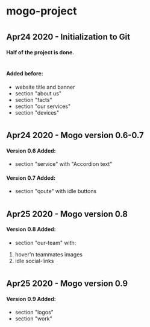 # mogo-project
#
## Apr24 2020 - Initialization to Git
  
#### Half of the project is done.
#
#### Added before:
* website title and banner
* section "about us"
* section "facts"
* section "our services"
* section "devices"

#
## Apr24 2020 - Mogo version 0.6-0.7

#### Version 0.6 Added:
* section "service" with "Accordion text"

#### Version 0.7 Added:
* section "qoute" with idle buttons

#
## Apr25 2020 - Mogo version 0.8

#### Version 0.8 Added:
* section "our-team" with:
 1. hover'n teammates images
 2. idle social-links

#
## Apr25 2020 - Mogo version 0.9

#### Version 0.9 Added:
* section "logos"
* section "work" 
